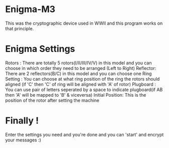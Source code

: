 # Enigma-M3
This was the cryptographic device used in WWII and this program works on that principle.

# Enigma Settings
  Rotors : 
    There are totally 5 rotors(I/II/III/IV/V) in this model and you can choose in which order they need to be arranged (Left to Right)
  Reflector:
    There are 2 reflectors(B/C) in this model and you can choose one
  Ring Setting : 
    You can choose at what ring position of the ring the rotors should aligned (if 'C' then 'C' of ring will be aligned with 'A' of rotor)
  Plugboard :
    You can use pair of letters seperated by a space to indicate plugboard(if AB then 'A' will be mapped to 'B' & viceversa)
  Initial Position:
    This is the position of the rotor after setting the machine

# Finally !
 Enter the settings you need and you're done and you can 'start' and encrypt your messages :)
